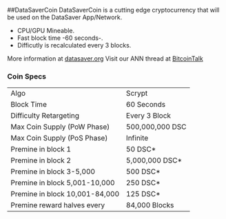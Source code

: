 ##DataSaverCoin
DataSaverCoin is a cutting edge cryptocurrency that will be used on the DataSaver App/Network.
- CPU/GPU Mineable.
- Fast block time -60 seconds-.
- Difficutly is recalculated every 3 blocks.

More information at [datasaver.org](https://www.datasaver.org/) Visit our ANN thread at [BitcoinTalk](https://bitcointalk.org/index.php?topic=DataSaver)

### Coin Specs
<table>
<tr><td>Algo</td><td>Scrypt</td></tr>
<tr><td>Block Time</td><td>60 Seconds</td></tr>
<tr><td>Difficulty Retargeting</td><td>Every 3 Block</td></tr>
<tr><td>Max Coin Supply (PoW Phase)</td><td>500,000,000 DSC</td></tr>
<tr><td>Max Coin Supply (PoS Phase)</td><td>Infinite</td></tr>
<tr><td>Premine in block 1</td><td>50 DSC*</td></tr>
<tr><td>Premine in block 2</td><td>5,000,000 DSC*</td></tr>
<tr><td>Premine in block 3-5,000</td><td>500 DSC*</td></tr>
<tr><td>Premine in block 5,001-10,000</td><td>250 DSC*</td></tr>
<tr><td>Premine in block 10,001-84,000</td><td>125 DSC*</td></tr>
<tr><td>Premine reward halves every</td><td>84,000 Blocks</td></tr>


</table>



